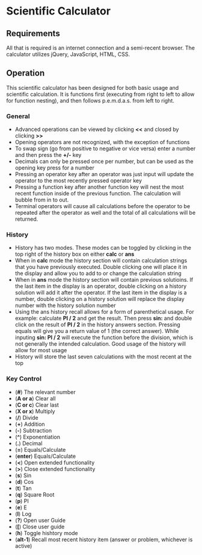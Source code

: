 # Scientific Calculator

## Requirements
All that is required is an internet connection and a semi-recent browser. 
The calculator utilizes jQuery, JavaScript, HTML, CSS.

## Operation
This scientific calculator has been designed for both basic usage and scientific calculation. It is functions first (executing from right to left to allow for function nesting), and then follows p.e.m.d.a.s. from left to right.

### General
  * Advanced operations can be viewed by clicking **<<** and closed by clicking **>>**
  * Opening operators are not recognized, with the exception of functions
  * To swap sign (go from positive to negative or vice versa) enter a number and then press the **+/-** key
  * Decimals can only be pressed once per number, but can be used as the opening key press for a number
  * Pressing an operator key after an operator was just input will update the operator to the most recently pressed operator key
  * Pressing a function key after another function key will nest the most recent function inside of the previous function. The calculation will bubble from in to out.
  * Terminal operators will cause all calculations before the operator to be repeated after the operator as well and the total of all calculations will be returned.
### History
  * History has two modes. These modes can be toggled by clicking in the top right of the history box on either **calc** or **ans**
  * When in **calc** mode the history section will contain calculation strings that you have previously executed. Double clicking one will place it in the display and allow you to add to or change the calculation string
  * When in **ans** mode the history section will contain previous solutioins. If the last item in the display is an operator, double clicking on a history solution will add it after the operator. If the last item in the display is a number, double clicking on a history solution will replace the display number with the history solution number
  * Using the ans history recall allows for a form of parenthetical usage. For example: calculate **PI / 2** and get the result. Then press **sin:** and double click on the result of **PI / 2** in the history answers section. Pressing equals will give you a return value of 1 (the correct answer). While inputing **sin: PI / 2** will execute the function before the division, which is not generally the intended calculation. Good usage of the history will allow for most usage
  * History will store the last seven calculations with the most recent at the top

### Key Control
  * (**#**) The relevant number
  * (**A or a**) Clear all
  * (**C or c**) Clear last
  * (**X or x**) Multiply
  * (**/**) Divide
  * (**+**) Addition
  * (**-**) Subtraction
  * (**^**) Exponentiation
  * (**.**) Decimal
  * (**=**) Equals/Calculate
  * (**enter**) Equals/Calculate
  * (**<**) Open extended functionality
  * (**>**) Close extended functionality
  * (**s**) Sin
  * (**d**) Cos
  * (**t**) Tan
  * (**q**) Square Root
  * (**p**) PI
  * (**e**) E
  * (**l**) Log
  * (**?**) Open user Guide
  * (**\[**) Close user guide
  * (**h**) Toggle hishtory mode
  * (**alt-1**) Recall most recent history item (answer or problem, whichever is active)





